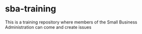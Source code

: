 # sba-training
This is a training repository where members of the Small Business Administration can come and create issues
